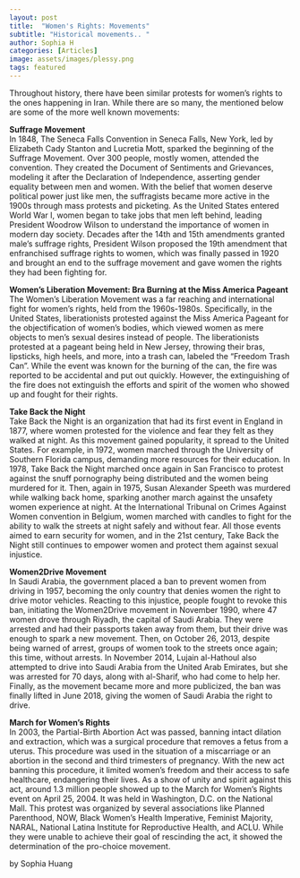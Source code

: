 ```yaml
---
layout: post
title:  "Women's Rights: Movements"
subtitle: "Historical movements.. "
author: Sophia H
categories: [Articles]
image: assets/images/plessy.png
tags: featured
---
```


Throughout history, there have been similar protests for women’s rights to the ones happening in Iran. While there are so many, the mentioned below are some of the more well known movements:  
  
__Suffrage Movement__  
In 1848, The Seneca Falls Convention in Seneca Falls, New York, led by Elizabeth Cady Stanton and Lucretia Mott, sparked the beginning of the Suffrage Movement. Over 300 people, mostly women, attended the convention. They created the Document of Sentiments and Grievances, modeling it after the Declaration of Independence, asserting gender equality between men and women. With the belief that women deserve political power just like men, the suffragists became more active in the 1900s through mass protests and picketing. As the United States entered World War I, women began to take jobs that men left behind, leading President Woodrow Wilson to understand the importance of women in modern day society. Decades after the 14th and 15th amendments granted male’s suffrage rights, President Wilson proposed the 19th amendment that enfranchised suffrage rights to women, which was finally passed in 1920 and brought an end to the suffrage movement and gave women the rights they had been fighting for.
  
__Women’s Liberation Movement: Bra Burning at the Miss America Pageant__  
The Women’s Liberation Movement was a far reaching and international fight for women’s rights, held from the 1960s-1980s. Specifically, in the United States, liberationists protested against the Miss America Pageant for the objectification of women’s bodies, which viewed women as mere objects to men’s sexual desires instead of people. The liberationists protested at a pageant being held in New Jersey, throwing their bras, lipsticks, high heels, and more, into a trash can, labeled the “Freedom Trash Can”. While the event was known for the burning of the can, the fire was reported to be accidental and put out quickly. However, the extinguishing of the fire does not extinguish the efforts and spirit of the women who showed up and fought for their rights. 
  
__Take Back the Night__  
Take Back the Night is an organization that had its first event in England in 1877, where women protested for the violence and fear they felt as they walked at night. As this movement gained popularity, it spread to the United States. For example, in 1972, women marched through the University of Southern Florida campus, demanding more resources for their education. In 1978, Take Back the Night marched once again in San Francisco to protest against the snuff pornography being distributed and the women being murdered for it. Then, again in 1975, Susan Alexander Speeth was murdered while walking back home, sparking another march against the unsafety women experience at night. At the International Tribunal on Crimes Against Women convention in Belgium, women marched with candles to fight for the ability to walk the streets at night safely and without fear. All those events aimed to earn security for women, and in the 21st century, Take Back the Night still continues to empower women and protect them against sexual injustice.

__Women2Drive Movement__    
In Saudi Arabia, the government placed a ban to prevent women from driving in 1957, becoming the only country that denies women the right to drive motor vehicles. Reacting to this injustice, people fought to revoke this ban, initiating the Women2Drive movement in November 1990, where 47 women drove through Riyadh, the capital of Saudi Arabia. They were arrested and had their passports taken away from them, but their drive was enough to spark a new movement. Then, on October 26, 2013, despite being warned of arrest, groups of women took to the streets once again; this time, without arrests. In November 2014, Lujain al-Hathoul also attempted to drive into Saudi Arabia from the United Arab Emirates, but she was arrested for 70 days, along with al-Sharif, who had come to help her. Finally, as the movement became more and more publicized, the ban was finally lifted in June 2018, giving the women of Saudi Arabia the right to drive.
  
__March for Women’s Rights__   
In 2003, the Partial-Birth Abortion Act was passed, banning intact dilation and extraction, which was a surgical procedure that removes a fetus from a uterus. This procedure was used in the situation of a miscarriage or an abortion in the second and third trimesters of pregnancy. With the new act banning this procedure, it limited women’s freedom and their access to safe healthcare, endangering their lives. As a show of unity and spirit against this act, around 1.3 million people showed up to the March for Women’s Rights event on April 25, 2004. It was held in Washington, D.C. on the National Mall. This protest was organized by several associations like Planned Parenthood, NOW, Black Women’s Health Imperative, Feminist Majority, NARAL, National Latina Institute for Reproductive Health, and ACLU. While they were unable to achieve their goal of rescinding the act, it showed the determination of the pro-choice movement. 
  

by Sophia Huang
